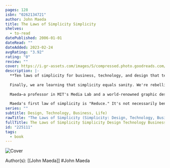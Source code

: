 ```yaml
---
pages: 128
isbn: "0262134721"
author: John Maeda
title: The Laws of Simplicity Simplicity
shelves:
  - to-read
datePublished: 2006-01-01
dateRead: ""
dateAdded: 2023-02-24
avgRating: "3.92"
rating: "0"
review: ""
cover: https://i.gr-assets.com/images/S/compressed.photo.goodreads.com/books/1600364459l/225111._SY475_.jpg
description: |-
  **Ten laws of simplicity for business, technology, and design that teach us how to need less but get more.**  
    
  Finally, we are learning that simplicity equals sanity. We're rebelling against technology that's too complicated, DVD players with too many menus, and software accompanied by 75-megabyte "read me" manuals. The iPod's clean gadgetry has made simplicity hip. But sometimes we find ourselves caught up in the simplicity paradox: we want something that's simple and easy to use, but also does all the complex things we might ever want it to do. In _The Laws of Simplicity_, John Maeda offers ten laws for balancing simplicity and complexity in business, technology, and design—guidelines for needing less and actually getting more.  
    
  Maeda—a professor in MIT's Media Lab and a world-renowned graphic designer—explores the question of how we can redefine the notion of "improved" so that it doesn't always mean something more, something added on.  
    
  Maeda's first law of simplicity is "Reduce." It's not necessarily beneficial to add technology features just because we can. And the features that we do have must be organized (Law 2) in a sensible hierarchy so users aren't distracted by features and functions they don't need. But simplicity is not less just for the sake of less. Skip ahead to Law 9: "Failure: Accept the fact that some things can never be made simple." Maeda's concise guide to simplicity in the digital age shows us how this idea can be a cornerstone of organizations and their products—how it can drive both business and technology. We can learn to simplify without sacrificing comfort and meaning, and we can achieve the balance described in Law 10. This law, which Maeda calls "The One," tells us: "Simplicity is about subtracting the obvious, and adding the meaningful."
series: ""
subtitle: Design, Technology, Business, Life)
rawTitle: "The Laws of Simplicity (Simplicity: Design, Technology, Business, Life)"
fullTitle: The Laws of Simplicity Simplicity Design Technology Business Life
id: "225111"
tags:
  - book
---
```


![Cover](https:&#x2F;&#x2F;i.gr-assets.com&#x2F;images&#x2F;S&#x2F;compressed.photo.goodreads.com&#x2F;books&#x2F;1600364459l&#x2F;225111._SY475_.jpg)

Author(s): [[John Maeda]] #John Maeda